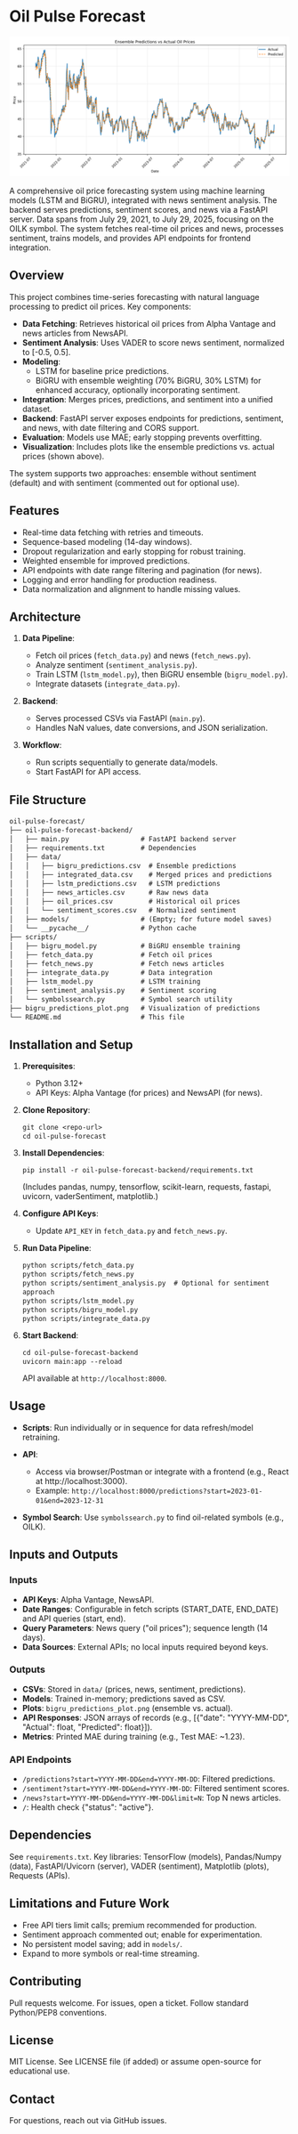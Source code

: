 # Oil Pulse Forecast

[![Oil Price Prediction Plot](bigru_predictions_plot.png)](bigru_predictions_plot.png)

A comprehensive oil price forecasting system using machine learning models (LSTM and BiGRU), integrated with news sentiment analysis. The backend serves predictions, sentiment scores, and news via a FastAPI server. Data spans from July 29, 2021, to July 29, 2025, focusing on the OILK symbol. The system fetches real-time oil prices and news, processes sentiment, trains models, and provides API endpoints for frontend integration.

## Overview

This project combines time-series forecasting with natural language processing to predict oil prices. Key components:
- **Data Fetching**: Retrieves historical oil prices from Alpha Vantage and news articles from NewsAPI.
- **Sentiment Analysis**: Uses VADER to score news sentiment, normalized to [-0.5, 0.5].
- **Modeling**:
  - LSTM for baseline price predictions.
  - BiGRU with ensemble weighting (70% BiGRU, 30% LSTM) for enhanced accuracy, optionally incorporating sentiment.
- **Integration**: Merges prices, predictions, and sentiment into a unified dataset.
- **Backend**: FastAPI server exposes endpoints for predictions, sentiment, and news, with date filtering and CORS support.
- **Evaluation**: Models use MAE; early stopping prevents overfitting.
- **Visualization**: Includes plots like the ensemble predictions vs. actual prices (shown above).

The system supports two approaches: ensemble without sentiment (default) and with sentiment (commented out for optional use).

## Features

- Real-time data fetching with retries and timeouts.
- Sequence-based modeling (14-day windows).
- Dropout regularization and early stopping for robust training.
- Weighted ensemble for improved predictions.
- API endpoints with date range filtering and pagination (for news).
- Logging and error handling for production readiness.
- Data normalization and alignment to handle missing values.

## Architecture

1. **Data Pipeline**:
   - Fetch oil prices (`fetch_data.py`) and news (`fetch_news.py`).
   - Analyze sentiment (`sentiment_analysis.py`).
   - Train LSTM (`lstm_model.py`), then BiGRU ensemble (`bigru_model.py`).
   - Integrate datasets (`integrate_data.py`).

2. **Backend**:
   - Serves processed CSVs via FastAPI (`main.py`).
   - Handles NaN values, date conversions, and JSON serialization.

3. **Workflow**:
   - Run scripts sequentially to generate data/models.
   - Start FastAPI for API access.

## File Structure

```
oil-pulse-forecast/
├── oil-pulse-forecast-backend/
│   ├── main.py                  # FastAPI backend server
│   ├── requirements.txt         # Dependencies
│   ├── data/
│   │   ├── bigru_predictions.csv  # Ensemble predictions
│   │   ├── integrated_data.csv    # Merged prices and predictions
│   │   ├── lstm_predictions.csv   # LSTM predictions
│   │   ├── news_articles.csv      # Raw news data
│   │   ├── oil_prices.csv         # Historical oil prices
│   │   └── sentiment_scores.csv   # Normalized sentiment
│   ├── models/                  # (Empty; for future model saves)
│   └── __pycache__/             # Python cache
├── scripts/
│   ├── bigru_model.py           # BiGRU ensemble training
│   ├── fetch_data.py            # Fetch oil prices
│   ├── fetch_news.py            # Fetch news articles
│   ├── integrate_data.py        # Data integration
│   ├── lstm_model.py            # LSTM training
│   ├── sentiment_analysis.py    # Sentiment scoring
│   └── symbolssearch.py         # Symbol search utility
├── bigru_predictions_plot.png   # Visualization of predictions
└── README.md                    # This file
```

## Installation and Setup

1. **Prerequisites**:
   - Python 3.12+
   - API Keys: Alpha Vantage (for prices) and NewsAPI (for news).

2. **Clone Repository**:
   ```
   git clone <repo-url>
   cd oil-pulse-forecast
   ```

3. **Install Dependencies**:
   ```
   pip install -r oil-pulse-forecast-backend/requirements.txt
   ```
   (Includes pandas, numpy, tensorflow, scikit-learn, requests, fastapi, uvicorn, vaderSentiment, matplotlib.)

4. **Configure API Keys**:
   - Update `API_KEY` in `fetch_data.py` and `fetch_news.py`.

5. **Run Data Pipeline**:
   ```
   python scripts/fetch_data.py
   python scripts/fetch_news.py
   python scripts/sentiment_analysis.py  # Optional for sentiment approach
   python scripts/lstm_model.py
   python scripts/bigru_model.py
   python scripts/integrate_data.py
   ```

6. **Start Backend**:
   ```
   cd oil-pulse-forecast-backend
   uvicorn main:app --reload
   ```
   API available at `http://localhost:8000`.

## Usage

- **Scripts**: Run individually or in sequence for data refresh/model retraining.
- **API**:
  - Access via browser/Postman or integrate with a frontend (e.g., React at http://localhost:3000).
  - Example: `http://localhost:8000/predictions?start=2023-01-01&end=2023-12-31`

- **Symbol Search**: Use `symbolssearch.py` to find oil-related symbols (e.g., OILK).

## Inputs and Outputs

### Inputs
- **API Keys**: Alpha Vantage, NewsAPI.
- **Date Ranges**: Configurable in fetch scripts (START_DATE, END_DATE) and API queries (start, end).
- **Query Parameters**: News query ("oil prices"); sequence length (14 days).
- **Data Sources**: External APIs; no local inputs required beyond keys.

### Outputs
- **CSVs**: Stored in `data/` (prices, news, sentiment, predictions).
- **Models**: Trained in-memory; predictions saved as CSV.
- **Plots**: `bigru_predictions_plot.png` (ensemble vs. actual).
- **API Responses**: JSON arrays of records (e.g., [{"date": "YYYY-MM-DD", "Actual": float, "Predicted": float}]).
- **Metrics**: Printed MAE during training (e.g., Test MAE: ~1.23).

### API Endpoints
- `/predictions?start=YYYY-MM-DD&end=YYYY-MM-DD`: Filtered predictions.
- `/sentiment?start=YYYY-MM-DD&end=YYYY-MM-DD`: Filtered sentiment scores.
- `/news?start=YYYY-MM-DD&end=YYYY-MM-DD&limit=N`: Top N news articles.
- `/`: Health check {"status": "active"}.

## Dependencies

See `requirements.txt`. Key libraries: TensorFlow (models), Pandas/Numpy (data), FastAPI/Uvicorn (server), VADER (sentiment), Matplotlib (plots), Requests (APIs).

## Limitations and Future Work

- Free API tiers limit calls; premium recommended for production.
- Sentiment approach commented out; enable for experimentation.
- No persistent model saving; add in `models/`.
- Expand to more symbols or real-time streaming.

## Contributing

Pull requests welcome. For issues, open a ticket. Follow standard Python/PEP8 conventions.

## License

MIT License. See LICENSE file (if added) or assume open-source for educational use.

## Contact

For questions, reach out via GitHub issues.